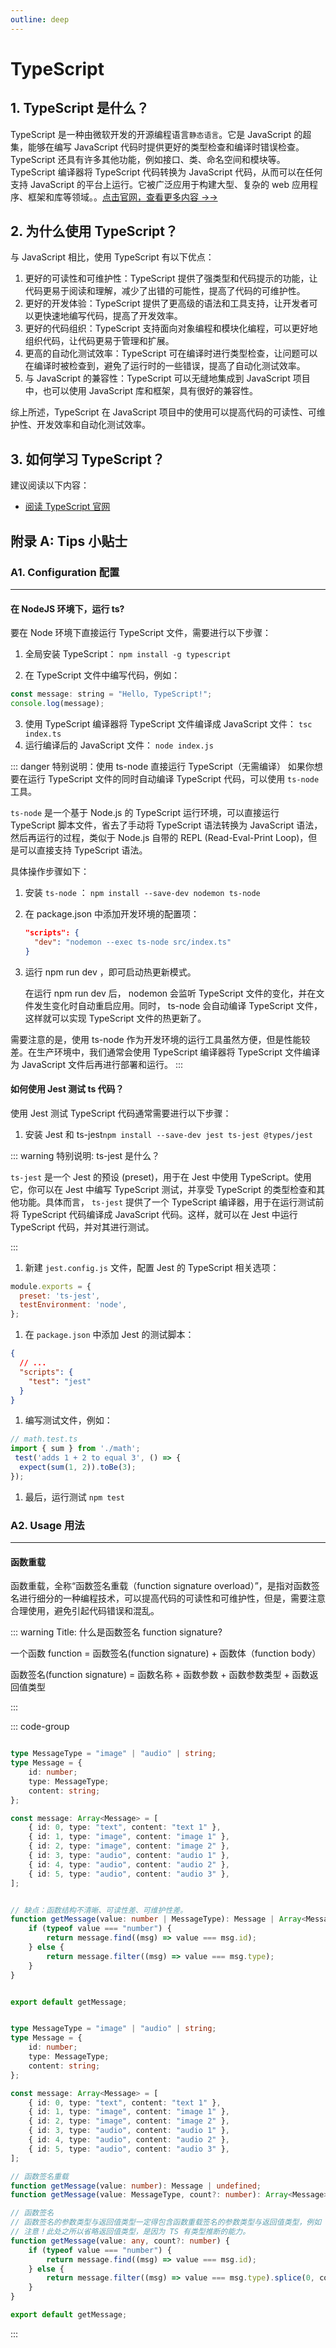 ```yaml
---
outline: deep
---
```


# TypeScript

## 1. TypeScript 是什么？

TypeScript 是一种由微软开发的开源编程语言`静态语言`。它是 JavaScript 的超集，能够在编写 JavaScript 代码时提供更好的类型检查和编译时错误检查。TypeScript 还具有许多其他功能，例如接口、类、命名空间和模块等。TypeScript 编译器将 TypeScript 代码转换为 JavaScript 代码，从而可以在任何支持 JavaScript 的平台上运行。它被广泛应用于构建大型、复杂的 web 应用程序、框架和库等领域。。[点击官网，查看更多内容 →→](https://www.typescriptlang.org/)

## 2. 为什么使用 TypeScript？

与 JavaScript 相比，使用 TypeScript 有以下优点：

1.  更好的可读性和可维护性：TypeScript 提供了强类型和代码提示的功能，让代码更易于阅读和理解，减少了出错的可能性，提高了代码的可维护性。
2.  更好的开发体验：TypeScript 提供了更高级的语法和工具支持，让开发者可以更快速地编写代码，提高了开发效率。
3.  更好的代码组织：TypeScript 支持面向对象编程和模块化编程，可以更好地组织代码，让代码更易于管理和扩展。
4.  更高的自动化测试效率：TypeScript 可在编译时进行类型检查，让问题可以在编译时被检查到，避免了运行时的一些错误，提高了自动化测试效率。
5.  与 JavaScript 的兼容性：TypeScript 可以无缝地集成到 JavaScript 项目中，也可以使用 JavaScript 库和框架，具有很好的兼容性。

综上所述，TypeScript 在 JavaScript 项目中的使用可以提高代码的可读性、可维护性、开发效率和自动化测试效率。

## 3. 如何学习 TypeScript？

建议阅读以下内容：

- [阅读 TypeScript 官网](https://www.typescriptlang.org/)

## 附录 A: Tips 小贴士

### A1. Configuration 配置

---

#### 在 NodeJS 环境下，运行 ts?

要在 Node 环境下直接运行 TypeScript 文件，需要进行以下步骤：

1. 全局安装 TypeScript：  `npm install -g typescript` 

2. 在 TypeScript 文件中编写代码，例如：
```js
const message: string = "Hello, TypeScript!";
console.log(message);
```
3. 使用 TypeScript 编译器将 TypeScript 文件编译成 JavaScript 文件： `tsc index.ts` 
4. 运行编译后的 JavaScript 文件： `node index.js` 

::: danger 特别说明：使用 ts-node 直接运行 TypeScript（无需编译）
如果你想要在运行 TypeScript 文件的同时自动编译 TypeScript 代码，可以使用  `ts-node`  工具。 

`ts-node`  是一个基于 Node.js 的 TypeScript 运行环境，可以直接运行 TypeScript 脚本文件，省去了手动将 TypeScript 语法转换为 JavaScript 语法，然后再运行的过程，类似于 Node.js 自带的 REPL (Read-Eval-Print Loop)，但是可以直接支持 TypeScript 语法。 

具体操作步骤如下：
1. 安装  `ts-node` ： `npm install --save-dev nodemon ts-node` 
2. 在 package.json 中添加开发环境的配置项：

      ```json
      "scripts": {
        "dev": "nodemon --exec ts-node src/index.ts"
      }

      ```
3. 运行  npm run dev ，即可启动热更新模式。 

   在运行  npm run dev  后， nodemon  会监听 TypeScript 文件的变化，并在文件发生变化时自动重启应用。同时， ts-node  会自动编译 TypeScript 文件，这样就可以实现 TypeScript 文件的热更新了。 

需要注意的是，使用  ts-node  作为开发环境的运行工具虽然方便，但是性能较差。在生产环境中，我们通常会使用 TypeScript 编译器将 TypeScript 文件编译为 JavaScript 文件后再进行部署和运行。
:::

#### 如何使用 Jest 测试 ts 代码？

使用 Jest 测试 TypeScript 代码通常需要进行以下步骤：

1. 安装 Jest 和 ts-jest`npm install --save-dev jest ts-jest @types/jest`

::: warning 特别说明: ts-jest 是什么？

`ts-jest`  是一个 Jest 的预设 (preset)，用于在 Jest 中使用 TypeScript。使用它，你可以在 Jest 中编写 TypeScript 测试，并享受 TypeScript 的类型检查和其他功能。具体而言， `ts-jest`  提供了一个 TypeScript 编译器，用于在运行测试前将 TypeScript 代码编译成 JavaScript 代码。这样，就可以在 Jest 中运行 TypeScript 代码，并对其进行测试。

:::

1. 新建  `jest.config.js`  文件，配置 Jest 的 TypeScript 相关选项：
```js
module.exports = {
  preset: 'ts-jest',
  testEnvironment: 'node',
};
```

1. 在  `package.json`  中添加 Jest 的测试脚本：
```json
{
  // ...
  "scripts": {
    "test": "jest"
  }
}
```

1. 编写测试文件，例如：
```ts
// math.test.ts
import { sum } from './math';
 test('adds 1 + 2 to equal 3', () => {
  expect(sum(1, 2)).toBe(3);
});
```
1. 最后，运行测试 `npm test`

### A2. Usage 用法

---

####  函数重载

函数重载，全称“函数签名重载（function signature overload）”，是指对函数签名进行细分的一种编程技术，可以提高代码的可读性和可维护性，但是，需要注意合理使用，避免引起代码错误和混乱。

::: warning Title: 什么是函数签名 function signature?

一个函数 function = 函数签名(function signature) + 函数体（function body）

函数签名(function signature) = 函数名称 + 函数参数 + 函数参数类型 + 函数返回值类型

:::

::: code-group 

```ts [示例1: 不使用函数签名重载]

type MessageType = "image" | "audio" | string;
type Message = {
	id: number;
	type: MessageType;
	content: string;
};

const message: Array<Message> = [
	{ id: 0, type: "text", content: "text 1" },
	{ id: 1, type: "image", content: "image 1" },
	{ id: 2, type: "image", content: "image 2" },
	{ id: 3, type: "audio", content: "audio 1" },
	{ id: 4, type: "audio", content: "audio 2" },
	{ id: 5, type: "audio", content: "audio 3" },
];


// 缺点：函数结构不清晰、可读性差、可维护性差。
function getMessage(value: number | MessageType): Message | Array<Message> | undefined {
	if (typeof value === "number") {
		return message.find((msg) => value === msg.id);
	} else {
		return message.filter((msg) => value === msg.type);
	}
}


export default getMessage;


```

```ts [示例2: 使用函数签名重载]

type MessageType = "image" | "audio" | string;
type Message = {
	id: number;
	type: MessageType;
	content: string;
};

const message: Array<Message> = [
	{ id: 0, type: "text", content: "text 1" },
	{ id: 1, type: "image", content: "image 1" },
	{ id: 2, type: "image", content: "image 2" },
	{ id: 3, type: "audio", content: "audio 1" },
	{ id: 4, type: "audio", content: "audio 2" },
	{ id: 5, type: "audio", content: "audio 3" },
];

// 函数签名重载
function getMessage(value: number): Message | undefined; 
function getMessage(value: MessageType, count?: number): Array<Message>; 

// 函数签名
// 函数签名的参数类型与返回值类型一定得包含函数重载签名的参数类型与返回值类型，例如 any 类型就包含了 number 类型与 messageType 类型。
// 注意！此处之所以省略返回值类型，是因为 TS 有类型推断的能力。
function getMessage(value: any, count?: number) {
	if (typeof value === "number") {
		return message.find((msg) => value === msg.id);
	} else {
		return message.filter((msg) => value === msg.type).splice(0, count);
	}
}

export default getMessage;


```

:::


